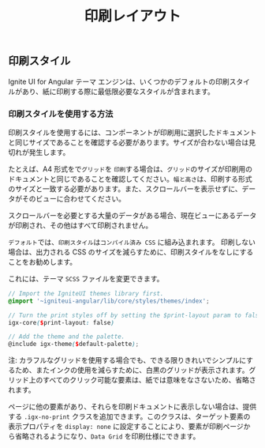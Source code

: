 ﻿---
title: 印刷レイアウト
_description: 
_keywords: Ignite UI for Angular, UI コントロール, Angular ウィジェット, web ウィジェット, UI ウィジェット, Angular, ネイティブ Angular コンポーネント スイート, ネイティブ Angular コントロール, ネイティブ Angular コンポーネント ライブラリ、印刷スタイル、@media 印刷 
_language: ja
---

## 印刷スタイル
<p class="highlight">Ignite UI for Angular テーマ エンジンは、いくつかのデフォルトの印刷スタイルがあり、紙に印刷する際に最低限必要なスタイルが含まれます。</p>
<div class="divider--half"></div>

### 印刷スタイルを使用する方法

印刷スタイルを使用するには、コンポーネントが印刷用に選択したドキュメントと同じサイズであることを確認する必要があります。サイズが合わない場合は見切れが発生します。 

たとえば、A4 形式をで`グリッド`を `印刷`する場合は、`グリッド`のサイズが印刷用のドキュメントと同じであることを確認してください。`幅と高さ`は、印刷する形式のサイズと一致する必要があります。また、スクロールバーを表示せずに、データがそのビューに合わせてください。

スクロールバーを必要とする大量のデータがある場合、現在ビューにあるデータが印刷され、その他はすべて印刷されません。

`デフォルト`では、`印刷スタイル`は`コンパイル済み CSS` に組み込まれます。
印刷しない場合は、出力される CSS のサイズを減らすために、印刷スタイルをなしにすることをお勧めします。
 
これには、テーマ `SCSS` ファイルを変更できます。

```scss
// Import the IgniteUI themes library first.
@import '~igniteui-angular/lib/core/styles/themes/index';

// Turn the print styles off by setting the $print-layout param to false.
igx-core($print-layout: false)

// Add the theme and the palette.
@include igx-theme($default-palette);
```


注: カラフルなグリッドを使用する場合でも、できる限りきれいでシンプルにするため、またインクの使用を減らすために、白黒のグリッドが表示されます。グリッド上のすべてのクリック可能な要素は、紙では意味をなさないため、省略されます。

ページに他の要素があり、それらを印刷ドキュメントに表示しない場合は、提供する `.igx-no-print` クラスを追加できます。このクラスは、ターゲット要素の表示プロパティを `display: none` に設定することにより、要素が印刷ページから省略されるようになり、`Data Grid` を印刷仕様にできます。

